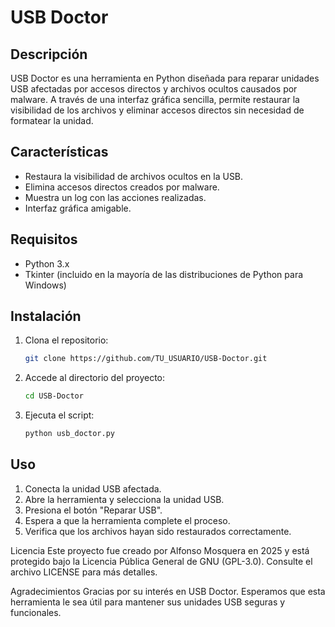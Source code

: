 # USB Doctor

## Descripción
USB Doctor es una herramienta en Python diseñada para reparar unidades USB afectadas por accesos directos y archivos ocultos causados por malware. A través de una interfaz gráfica sencilla, permite restaurar la visibilidad de los archivos y eliminar accesos directos sin necesidad de formatear la unidad.

## Características
- Restaura la visibilidad de archivos ocultos en la USB.
- Elimina accesos directos creados por malware.
- Muestra un log con las acciones realizadas.
- Interfaz gráfica amigable.

## Requisitos
- Python 3.x
- Tkinter (incluido en la mayoría de las distribuciones de Python para Windows)

## Instalación
1. Clona el repositorio:
   ```sh
   git clone https://github.com/TU_USUARIO/USB-Doctor.git
   ```
2. Accede al directorio del proyecto:
   ```sh
   cd USB-Doctor
   ```
3. Ejecuta el script:
   ```sh
   python usb_doctor.py
   ```

## Uso
1. Conecta la unidad USB afectada.
2. Abre la herramienta y selecciona la unidad USB.
3. Presiona el botón "Reparar USB".
4. Espera a que la herramienta complete el proceso.
5. Verifica que los archivos hayan sido restaurados correctamente.


Licencia
Este proyecto fue creado por Alfonso Mosquera en 2025 y está protegido bajo la Licencia Pública General de GNU (GPL-3.0). Consulte el archivo LICENSE para más detalles.

Agradecimientos
Gracias por su interés en USB Doctor. Esperamos que esta herramienta le sea útil para mantener sus unidades USB seguras y funcionales.
